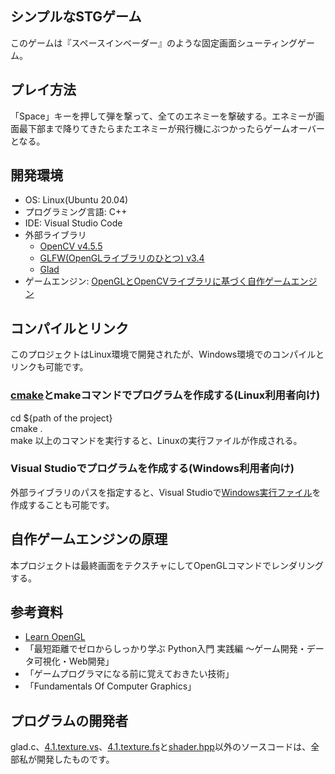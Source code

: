 ﻿## シンプルなSTGゲーム
このゲームは『スペースインベーダー』のような固定画面シューティングゲーム。

## プレイ方法
「Space」キーを押して弾を撃って、全てのエネミーを撃破する。エネミーが画面最下部まで降りてきたらまたエネミーが飛行機にぶつかったらゲームオーバーとなる。

## 開発環境
* OS: Linux(Ubuntu 20.04)
* プログラミング言語: C++
* IDE: Visual Studio Code
* 外部ライブラリ
	* [OpenCV v4.5.5](https://opencv.org/)
	* [GLFW(OpenGLライブラリのひとつ) v3.4](https://www.glfw.org/)
	* [Glad](https://glad.dav1d.de/)
* ゲームエンジン: [OpenGLとOpenCVライブラリに基づく自作ゲームエンジン](./GameLib2D.cpp)

## コンパイルとリンク
このプロジェクトはLinux環境で開発されたが、Windows環境でのコンパイルとリンクも可能です。
### [cmake](https://cmake.org/)とmakeコマンドでプログラムを作成する(Linux利用者向け)
cd ${path of the project} <br />cmake .  <br />make  以上のコマンドを実行すると、Linuxの実行ファイルが作成される。

### Visual Studioでプログラムを作成する(Windows利用者向け)
外部ライブラリのパスを指定すると、Visual Studioで[Windows実行ファイル](https://drive.google.com/drive/folders/1Nx1fpD4h2r5s7V-oH8WLgYXXlY1yCKcV?usp=drive_link)を作成することも可能です。

## 自作ゲームエンジンの原理
本プロジェクトは最終画面をテクスチャにしてOpenGLコマンドでレンダリングする。

## 参考資料
*  [Learn OpenGL](https://learnopengl.com/)
* 「最短距離でゼロからしっかり学ぶ Python入門 実践編 〜ゲーム開発・データ可視化・Web開発」
* 「ゲームプログラマになる前に覚えておきたい技術」
* 「Fundamentals Of Computer Graphics」

## プログラムの開発者
glad.c、[4.1.texture.vs](https://learnopengl.com/code_viewer_gh.php?code=src/1.getting_started/4.1.textures/4.1.texture.fs)、[4.1.texture.fs](https://learnopengl.com/code_viewer_gh.php?code=src/1.getting_started/4.1.textures/4.1.texture.fs)と[shader.hpp](https://learnopengl.com/code_viewer_gh.php?code=includes/learnopengl/shader_s.h)以外のソースコードは、全部私が開発したものです。
